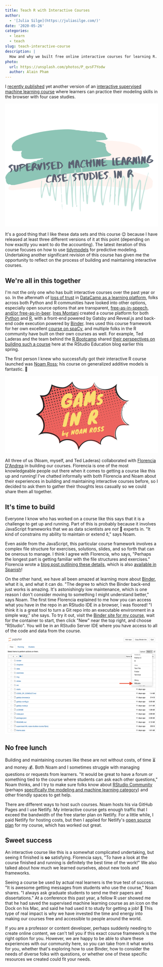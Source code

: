 ```yaml
---
title: Teach R with Interactive Courses
author:
  - '[Julia Silge](https://juliasilge.com/)'
date: '2020-05-26'
categories:
  - learn
  - teach
slug: teach-interactive-course
description: |
  How and why we built free online interactive courses for learning R.
photo:
  url: https://unsplash.com/photos/P_qvsF7Yodw
  author: Alain Pham
---
```


I [recently published](https://juliasilge.com/blog/tidymodels-ml-course/) yet another version of an [interactive supervised machine learning course](https://supervised-ml-course.netlify.app/) where learners can practice their modeling skills in the browser with four case studies. 

[![supervised ML](ml-course.png)](https://supervised-ml-course.netlify.app/)

It's a good thing that I like these data sets and this course 😉 because I have released at least three different versions of it at this point (depending on how exactly you want to do the accounting). The latest iteration of this course focuses on how to use [tidymodels](https://www.tidymodels.org/) for predictive modeling. Undertaking another significant revision of this course has given me the opportunity to reflect on the process of building and maintaining interactive courses.

## We're all in this together

I'm not the only one who has built interactive courses over the past year or so. In the aftermath of [loss of trust](https://juliasilge.com/blog/datacamp-misconduct/) in [DataCamp as a learning platform](https://www.buzzfeednews.com/article/daveyalba/datacamp-sexual-harassment-metoo-tech-startup), folks across both Python and R communities have looked into other options, especially open source options that are transparent, [free-as-in-speech, and/or free-as-in-beer](https://en.wikipedia.org/wiki/Gratis_versus_libre). [Ines Montani](https://ines.io/) created a course platform for both [Python](https://github.com/ines/course-starter-python) and [R](https://github.com/ines/course-starter-r), with a front-end powered by Gatsby and Reveal.js and back-end code execution powered by [Binder](https://mybinder.org/). Ines used this course framework for her own excellent [course on spaCy](https://course.spacy.io/en/), and multiple folks in the R community have built on their own courses as well. For example, Ted Laderas and the team behind the [R Bootcamp](https://r-bootcamp.netlify.app/) shared [their perspectives on building such a course](https://education.rstudio.com/blog/2020/03/r-bootcamp/) here at the RStudio Education blog earlier this spring.

The first person I knew who successfully got their interactive R course launched was [Noam Ross](https://www.noamross.net/); his course on generalized additive models is fantastic. 💯

[![GAMS](gams-course.png)](https://noamross.github.io/gams-in-r-course/)

All three of us (Noam, myself, and Ted Laderas) collaborated with [Florencia D'Andrea](https://florencia.netlify.app/) in building our courses. Florencia is one of the most knowledgeable people out there when it comes to getting a course like this up and running! I've chatted informally with both Florencia and Noam about their experiences in building and maintaining interactive courses before, so I decided to ask them to gather their thoughts less casually so we could share them all together.

## It's time to build

Everyone I know who has worked on a course like this says that it is a challenge to get up and running. Part of this is probably because it involves JavaScript frameworks that we as data scientists are _not_ 🙅 experts in. "It kind of constrains my ability to maintain or extend it," says Noam. 

Even aside from the JavaScript, this particular course framework involves a complex file structure for exercises, solutions, slides, and so forth that can be onerous to manage. I think I agree with Florencia, who says, "Perhaps the longest part is getting familiar with the file structures and exercises." Florencia wrote a [blog post outlining these details](https://florencia.netlify.app/2020/03/cooking-your-first-tutorial.en-us/), which is also [available in Spanish](https://florencia.netlify.app/es-es/2020/03/receta-para-tu-primer-tutorial.es-es/)!

On the other hand, we have all been amazed at learning more about [Binder](https://mybinder.org/), what it is, and what it can do. "The degree to which the Binder back-end just works is amazing. It's astonishingly low maintenance, which is one reason I don't consider moving to something I might understand better," says Noam. The first time Florencia explained to me how you can access what you have in the repo in an RStudio IDE in a browser, I was floored! "I think it is a great tool to turn a Git repo into an executable environment in a simple way," she says. To try it out, visit the [Binder site for my course](https://mybinder.org/v2/gh/juliasilge/supervised-ML-case-studies-course/binder), wait for the container to start, then click "New" near the top right, and choose "RStudio". You will be in an RStudio Server IDE where you have access to all of the code and data from the course.

[![binder](binder.png)](https://mybinder.org/v2/gh/juliasilge/supervised-ML-case-studies-course/binder)

## No free lunch

Building and maintaining courses like these are not without costs, of time ⏳ and money 💰. Both Noam and I sometimes struggle with managing questions or requests from learners. "It would be great to have a forum or something tied to the course where students can ask each other questions," Noam thinks, and I try to make sure folks know about [RStudio Community](https://community.rstudio.com/) (perhaps [specifically the modeling and machine learning category](https://community.rstudio.com/c/ml/15)) and other friendly spaces to get help.

There are different ways to host such courses. Noam hosts his via GitHub Pages and I use Netlify. My interactive course gets enough traffic that I exceed the bandwidth of the free starter plan on Netlify. For a little while, I paid Netlify for hosting costs, but then I applied for Netlify's [open source plan](https://www.netlify.com/legal/open-source-policy/) for my course, which has worked out great.

## Sweet success

An interactive course like this is a somewhat complicated undertaking, but seeing it finished is **so** satisfying. Florencia says, "To have a look at the course finished and running is definitely the best time of the work!" We also talked about how much we learned ourselves, about new tools and frameworks. 

Seeing a course be used by actual real learners is the true test of success. "It is awesome getting messages from students who use the course," Noam shares. "I always ask graduate students to send me their papers and dissertations." At a conference this past year, a fellow R user showed me that he had saved the supervised machine learning course as an icon on the Dock on his Mac, and said he had used it to study for getting a job! 🎉 This type of real impact is why we have invested the time and energy into making our courses free and accessible to people around the world. 

If you are a professor or content developer, perhaps suddenly needing to create online content, we can't tell you if this exact course framework is the right option for you. However, we are happy to be able to share these experiences with our community here, so you can take from it what works for you, whether that's exploring how to use Binder, how to consider the needs of diverse folks with questions, or whether one of these specific resources we created could fit your needs.

